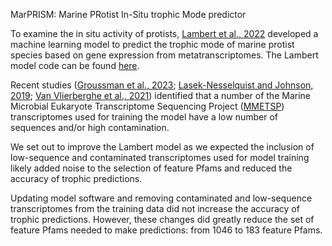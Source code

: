 MarPRISM: Marine PRotist In-Situ trophic Mode predictor

To examine the in situ activity of protists, [Lambert et al., 2022](https://www.pnas.org/doi/abs/10.1073/pnas.2100916119) developed a machine learning model to predict the trophic mode of marine protist species based on gene expression from metatranscriptomes. The Lambert model code can be found [here](https://github.com/armbrustlab/trophic-mode-ml).

Recent studies ([Groussman et al., 2023](https://www.nature.com/articles/s41597-024-04005-5); [Lasek-Nesselquist and Johnson, 2019](https://academic.oup.com/gbe/article/11/11/3218/5610072); [Van Vlierberghe et al., 2021](https://link.springer.com/article/10.1186/s13104-021-05717-2)) identified that a number of the Marine Microbial Eukaryote Transcriptome Sequencing Project ([MMETSP](https://journals.plos.org/plosbiology/article?id=10.1371/journal.pbio.1001889)) transcriptomes used for training the model have a low number of sequences and/or high contamination. 

We set out to improve the Lambert model as we expected the inclusion of low-sequence and contaminated transcriptomes used for model training likely added noise to the selection of feature Pfams and reduced the accuracy of trophic predictions.

Updating model software and removing contaminated and low-sequence transcriptomes from the training data did not increase the accuracy of trophic predictions. However, these changes did greatly reduce the set of feature Pfams needed to make predictions: from 1046 to 183 feature Pfams. 
